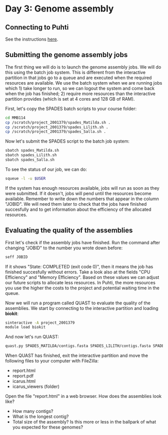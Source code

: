 # Day 3: Genome assembly

## Connecting to Puhti

See the instructions [here](01-UNIX-and-CSC.md#connecting-to-puhti).

## Submitting the genome assembly jobs

The first thing we will do is to launch the genome assembly jobs. We will do this using the batch job system. This is different from the interactive partition in that jobs go to a queue and are executed when the required resources are available. We use the batch system when we are running jobs which 1) take longer to run, so we can logout the system and come back when the job has finished; 2) require more resources than the interactive partition provides (which is set at 4 cores and 128 GB of RAM).  

First, let's copy the SPADES batch scripts to your course folder:

```bash
cd MMB114
cp /scratch/project_2001379/spades_Matilda.sh .
cp /scratch/project_2001379/spades_Lilith.sh .
cp /scratch/project_2001379/spades_Salla.sh .
```

Now let's submit the SPADES script to the batch job system:

```bash
sbatch spades_Matilda.sh
sbatch spades_Lilith.sh
sbatch spades_Salla.sh
```

To see the status of our job, we can do:

```bash
squeue -l -u $USER
```

If the system has enough resources available, jobs will run as soon as they were submitted. If it doesn't, jobs will pend until the resources become available. Remember to write down the numbers that appear in the column "JOBID". We will need them later to check that the jobs have finished succesfully and to get information about the efficiency of the allocated resources.

## Evaluating the quality of the assemblies

First let's check if the assembly jobs have finished. Run the command after changing "JOBID" to the number you wrote down before:

```bash
seff JOBID
```

If it shows "State: COMPLETED (exit code 0)", then it means the job has finished succesfully without errors. Take a look also at the fields "CPU Efficiency" and "Memory Efficiency". Based on these values we can adjust our future scripts to allocate less resources. In Puhti, the more resources you use the higher the costs to the project and potential waiting time in the queue.  

Now we will run a program called QUAST to evaluate the quality of the assemblies. We start by connecting to the interactive partition and loading **biokit**:

```bash
sinteractive -A project_2001379
module load biokit
```

And now let's run QUAST:

```bash
quast.py SPADES_MATILDA/contigs.fasta SPADES_LILITH/contigs.fasta SPADES_SALLA/contigs.fasta -o QUAST
```

When QUAST has finished, exit the interactive partition and move the following files to your computer with FileZilla:

* report.html
* report.pdf
* icarus.html
* icarus_viewers (folder)

Open the file "report.html" in a web browser. How does the assemblies look like?

* How many contigs?
* What is the longest contig?
* Total size of the assembly? Is this more or less in the ballpark of what you expected for these genomes?

